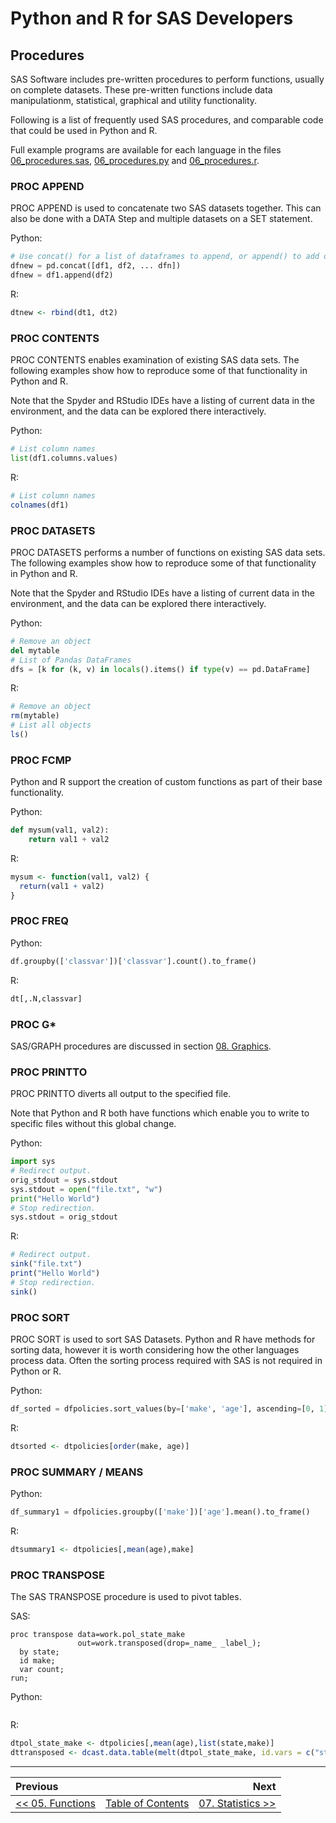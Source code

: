 # Python and R for SAS Developers

## Procedures

SAS Software includes pre-written procedures to perform functions, usually on complete datasets.  These pre-written functions include data manipulationm, statistical, graphical and utility functionality.

Following is a list of frequently used SAS procedures, and comparable code that could be used in Python and R.

Full example programs are available for each language in the files [06_procedures.sas](../src/06_procedures.sas), [06_procedures.py](../src/06_procedures.py) and [06_procedures.r](../src/06_procedures.r).


### PROC APPEND

PROC APPEND is used to concatenate two SAS datasets together.  This can also be done with a DATA Step and multiple datasets on a SET statement.

Python:

```python
# Use concat() for a list of dataframes to append, or append() to add one new.
dfnew = pd.concat([df1, df2, ... dfn])
dfnew = df1.append(df2)
```

R:

```r
dtnew <- rbind(dt1, dt2)
```


### PROC CONTENTS

PROC CONTENTS enables examination of existing SAS data sets.  The following examples show how to reproduce some of that functionality in Python and R.

Note that the Spyder and RStudio IDEs have a listing of current data in the environment, and the data can be explored there interactively.

Python:

```python
# List column names
list(df1.columns.values)
```

R:
```r
# List column names
colnames(df1)
```


### PROC DATASETS

PROC DATASETS performs a number of functions on existing SAS data sets.  The following examples show how to reproduce some of that functionality in Python and R.

Note that the Spyder and RStudio IDEs have a listing of current data in the environment, and the data can be explored there interactively.

Python:

```python
# Remove an object
del mytable
# List of Pandas DataFrames
dfs = [k for (k, v) in locals().items() if type(v) == pd.DataFrame]
```

R:
```r
# Remove an object
rm(mytable)
# List all objects
ls()
```


### PROC FCMP

Python and R support the creation of custom functions as part of their base functionality.

Python:

```python
def mysum(val1, val2):
    return val1 + val2
```

R:
```r
mysum <- function(val1, val2) {
  return(val1 + val2)
}
```


### PROC FREQ

Python:

```python
df.groupby(['classvar'])['classvar'].count().to_frame()
```

R:

```r
dt[,.N,classvar]
```


### PROC G*
SAS/GRAPH procedures are discussed in section [08. Graphics](08_Graphics.md).


### PROC PRINTTO

PROC PRINTTO diverts all output to the specified file.

Note that Python and R both have functions which enable you to write to specific files without this global change.

Python:

```python
import sys
# Redirect output.
orig_stdout = sys.stdout
sys.stdout = open("file.txt", "w")
print("Hello World")
# Stop redirection.
sys.stdout = orig_stdout
```

R:

```r
# Redirect output.
sink("file.txt")
print("Hello World")
# Stop redirection.
sink()
```


### PROC SORT

PROC SORT is used to sort SAS Datasets.  Python and R have methods for sorting data, however it is worth considering how the other languages process data.  Often the sorting process required with SAS is not required in Python or R.

Python:

```python
df_sorted = dfpolicies.sort_values(by=['make', 'age'], ascending=[0, 1])
```

R:

```r
dtsorted <- dtpolicies[order(make, age)]
```


### PROC SUMMARY / MEANS

Python:

```python
df_summary1 = dfpolicies.groupby(['make'])['age'].mean().to_frame()
```

R:

```r
dtsummary1 <- dtpolicies[,mean(age),make]
```


### PROC TRANSPOSE

The SAS TRANSPOSE procedure is used to pivot tables.

SAS:

```sas
proc transpose data=work.pol_state_make
               out=work.transposed(drop=_name_ _label_);
  by state;
  id make;
  var count;
run;
```

Python:

```python

```

R:

```r
dtpol_state_make <- dtpolicies[,mean(age),list(state,make)]
dttransposed <- dcast.data.table(melt(dtpol_state_make, id.vars = c("state", "make")), state ~ make)
```

---

| Previous       |                | Next           |
|:-------------- |:--------------:| --------------:|
| [&lt;&lt; 05. Functions](05_Functions.md) | [Table of Contents](00_TOC.md) | [07. Statistics &gt;&gt;](07_Statistics.md) |
